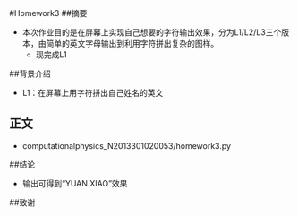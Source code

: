#Homework3
##摘要
 * 本次作业目的是在屏幕上实现自己想要的字符输出效果，分为L1/L2/L3三个版本，由简单的英文字母输出到利用字符拼出复杂的图样。
      * 现完成L1    
    
##背景介绍
 *  L1：在屏幕上用字符拼出自己姓名的英文

## 正文
*   computationalphysics_N2013301020053/homework3.py 

##结论
*  输出可得到“YUAN XIAO”效果
 
##致谢


